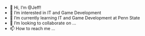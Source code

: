 - 👋 Hi, I’m @Jeff!
- 👀 I’m interested in IT and Game Development
- 🌱 I’m currently learning IT and Game Development at Penn State
- 💞️ I’m looking to collaborate on ...
- 📫 How to reach me ...

<!---
Rebirth25/Rebirth25 is a ✨ special ✨ repository because its `README.md` (this file) appears on your GitHub profile.
You can click the Preview link to take a look at your changes.
--->
